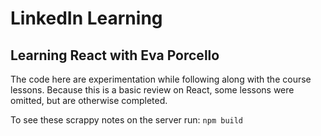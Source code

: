 # LinkedIn Learning
## Learning React with Eva Porcello

The code here are experimentation while following along with the course lessons. Because this is a basic review on React, some lessons were omitted, but are otherwise completed. 

To see these scrappy notes on the server run:
`npm build`


